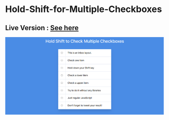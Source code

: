 # Hold-Shift-for-Multiple-Checkboxes

## Live Version : [See here](https://sauravchamoli17.github.io/Check-Multiple-Checkboxes/)

![Preview](preview.png)

> 
